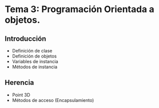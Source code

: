 # Tema 3: Programación Orientada a objetos.

## Introducción

  * Definición de clase
  * Definición de objetos
  * Variables de instancia
  * Métodos de instancia

## Herencia
   * Point 3D 
   * Métodos de acceso (Encapsulamiento)
